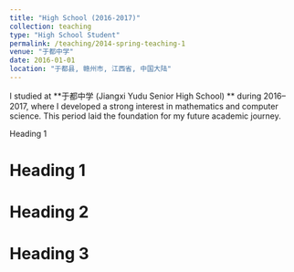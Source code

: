 ```yaml
---
title: "High School (2016-2017)"
collection: teaching
type: "High School Student"
permalink: /teaching/2014-spring-teaching-1
venue: "于都中学"
date: 2016-01-01
location: "于都县, 赣州市, 江西省, 中国大陆"
---
```


I studied at **于都中学 (Jiangxi Yudu Senior High School) ** during 2016–2017, where I developed a strong interest in mathematics and computer science. This period laid the foundation for my future academic journey.

Heading 1

Heading 1
======

Heading 2
======

Heading 3
======
